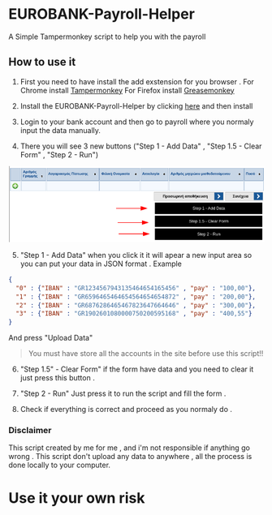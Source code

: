 # EUROBANK-Payroll-Helper
A Simple Tampermonkey script to help you with the payroll

## How to use it 
1. First you need to have install the add exstension for you browser .
For Chrome install [Tampermonkey](https://chrome.google.com/webstore/detail/tampermonkey/dhdgffkkebhmkfjojejmpbldmpobfkfo?hl=en)
For Firefox install [Greasemonkey](https://addons.mozilla.org/en-US/firefox/addon/greasemonkey/)

2. Install the EUROBANK-Payroll-Helper by clicking [here](https://github.com/htsachakis/EUROBANK-Payroll-Helper/raw/main/eurobank.user.js) and then install

3. Login to your bank account and then go to payroll where you normaly input the data manually.

4. There you will see 3 new buttons ("Step 1 - Add Data" , "Step 1.5 - Clear Form" , "Step 2 - Run")

![buttons](https://github.com/htsachakis/EUROBANK-Payroll-Helper/raw/main/buttons.png)

5. "Step 1 - Add Data" when you click it it will apear a new input area so you can put your data in JSON format .
Example
```JSON
{
  "0" : {"IBAN" : "GR1234567943135464654165456" , "pay" : "100,00"},
  "1" : {"IBAN" : "GR6596465464654564654654872" , "pay" : "200,00"},
  "2" : {"IBAN" : "GR6876286465467823647664646" , "pay" : "300,00"},
  "3" : {"IBAN" : "GR1902601080000750200595168" , "pay" : "400,55"}
}
```
And press "Upload Data"
> You must have store all the accounts in the site before use this script!!

6. "Step 1.5" - Clear Form" if the form have data and you need to clear it just press this button .

7. "Step 2 - Run" Just press it to run the script and fill the form .

8. Check if everything is correct and proceed as you normaly do . 


### Disclaimer
This script created by me for me , and i'm not responsible if anything go wrong . This script don't upload any data to anywhere , all the process is done locally to your computer.
# Use it your own risk
